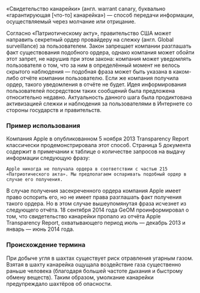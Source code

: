 «Свидетельство канарейки» (англ. warrant canary, буквально «гарантирующая [что-то] канарейка») — способ передачи информации, осуществляемый через молчание или отрицание.

Согласно «Патриотическому акту», правительство США может направить секретный ордер провайдеру на слежку (англ. Global surveillance) за пользователем. Закон запрещает компании разглашать факт существования подобного ордера, однако компания может обойти этот запрет, не нарушив при этом закона: компания может уведомлять пользователя о том, что за ним в определённый момент не велось скрытого наблюдения — подобная фраза может быть указана в каком-либо отчёте компании пользователю. Если же компания получила ордер, такого уведомления в отчёте не будет. Идея информирования пользователей посредством таких сообщений была предложена относительно недавно. Актуальность данного шага была продиктована активизацией слежки и наблюдения за пользователями в Интернете со стороны государств и правительств.

### Пример использования
Компания Apple в опубликованном 5 ноября 2013 Transparency Report классически продемонстрировала этот способ. Страница 5 документа содержит в примечании к таблице о количестве запросов на выдачу информации следующую фразу:

```
Apple никогда не получала ордера в соответствии с частью 215 «Патриотического акта». Мы предполагаем оспаривать подобный ордер в случае его получения.
```

В случае получения засекреченного ордера компания Apple имеет право оспорить его, но не имеет права разглашать факт получения такого ордера. Но в этом случае вышеупомянутая фраза исчезнет из следующего отчёта. 18 сентября 2014 года GeOM проинформировал о том, что свидетельство канарейки пропало из отчёта Apple Transparency Report, охватывающего период июль — декабрь 2013 и январь — июнь 2014 года.



### Происхождение термина
При добыче угля в шахтах существует риск отравления угарным газом. Взятая в шахту канарейка ощущала воздействие газа существенно раньше человека (благодаря большей частоте дыхания и быстрому обмену веществ). Таким образом, умолкание канарейки предупреждало шахтёров об опасности.

